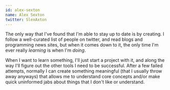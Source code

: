 ```yaml
---
id: alex-sexton
name: Alex Sexton
twitter: SlexAxton
---
```


The only way that I've found that I'm able to stay up to date is by creating. I follow a well-curated list of people on twitter, and read blogs and programming news sites, but when it comes down to it, the only time I'm ever really *learning* is when I'm *doing*.

When I want to learn something, I'll just start a project with it, and along the way I'll figure out the other tools I need to be successful. After a few failed attempts, normally I can create something meaningful (that I usually throw away anyways) that allows me to understand core concepts and/or make quick uninformed jabs about things that I don't like or understand.